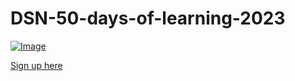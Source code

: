 # DSN-50-days-of-learning-2023

[![Image](https://github.com/DataScienceNigeria/DSN-50-days-of-learning-2023/blob/main/images/IMG_20230323_134059_927.png?raw=true)](https://)

[Sign up here](https://)
